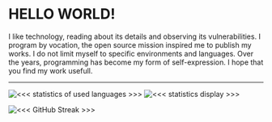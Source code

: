 # HELLO WORLD!

I like technology, reading about its details and observing its vulnerabilities. I program by vocation, the open source mission inspired me to publish my works. I do not limit myself to specific environments and languages. Over the years, programming has become my form of self-expression. I hope that you find my work usefull.

---

![`<<< statistics of used languages >>>`][use-of-languages-statistics]
![`<<< statistics display >>>`][main-raport-stats]

![`<<< GitHub Streak >>>`][combo-stats]

[combo-stats]: https://streak-stats.demolab.com?user=sarverott&theme=shadow-red
[main-raport-stats]: https://github-readme-stats.vercel.app/api?username=sarverott&show_icons=true&theme=shadow-red&include_all_commits=true "statistics of my account"
[use-of-languages-statistics]: https://github-readme-stats.vercel.app/api/top-langs/?username=sarverott&langs_count=8&theme=shadow-red&layout=compact "languages I use in my published repos"
